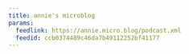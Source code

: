 ```yaml
---
title: annie's microblog
params:
  feedlink: https://annie.micro.blog/podcast.xml
  feedid: ccb0374489c46da7b49112252bf41177
---
```

